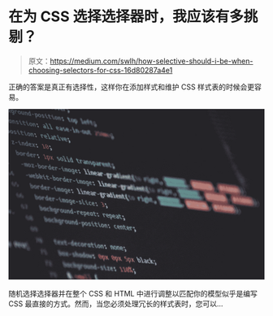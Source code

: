 # 在为 CSS 选择选择器时，我应该有多挑剔？

> 原文：<https://medium.com/swlh/how-selective-should-i-be-when-choosing-selectors-for-css-16d80287a4e1>

正确的答案是真正有选择性，这样你在添加样式和维护 CSS 样式表的时候会更容易。

![](img/5724d41b27c69d6656ce6e2cfcc37502.png)

随机选择选择器并在整个 CSS 和 HTML 中进行调整以匹配你的模型似乎是编写 CSS 最直接的方式。然而，当您必须处理冗长的样式表时，您可以…